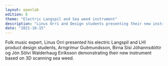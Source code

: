 ```yaml
---
layout: openlab
edition: 6
theme: "Electric Langspil and Sea weed instrument"
description: "Linus Orri and Design students presenting their new instruments."
date: "2021-10-15"
---
```


Folk music expert, Linus Orri presented his electric Langspil and LHI product design students, Arngrímur Guðmundsson, Birna Sísí Jóhannsdóttir og Jón Sölvi Walderhaug Eiríksson demonstrating their new instrument based on 3D scanning sea weed.


<CaptionedImage
  src="openlabs/ol6a.jpg"
  alt="A panorama photo of a large class room what only has one table and a few blue chairs scattered around in a disorganised way. In the middle, a young man sitting in a corner with a laptop."
  caption="The first picture taken at the Yellow Lab. In the middle you'll see Victor. Photo by Jack."/>

<CaptionedImage
  src="openlabs/ol6b.jpg"
  alt="A panorama photo of a large class room what only has one table and a few blue chairs scattered around in a disorganised way. In the middle, a young man sitting in a corner with a laptop."
  caption="The first picture taken at the Yellow Lab. In the middle you'll see Victor. Photo by Jack."/>

<CaptionedImage
  src="openlabs/ol6c.jpg"
  alt="A panorama photo of a large class room what only has one table and a few blue chairs scattered around in a disorganised way. In the middle, a young man sitting in a corner with a laptop."
  caption="The first picture taken at the Yellow Lab. In the middle you'll see Victor. Photo by Jack."/>
